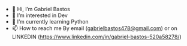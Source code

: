 - 👋 Hi, I’m Gabriel Bastos
- 👀 I’m interested in Dev
- 🌱 I’m currently learning Python
- 📫 How to reach me By email (gabrielbastos478@gmail.com) or on LINKEDIN (https://www.linkedin.com/in/gabriel-bastos-520a58278/)



<!---
zGBzz/zGBzz is a ✨ special ✨ repository because its `README.md` (this file) appears on your GitHub profile.
You can click the Preview link to take a look at your changes.
--->
